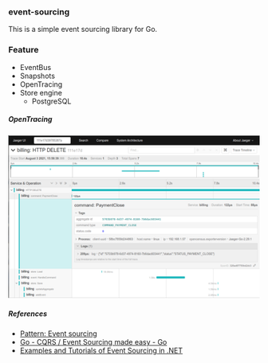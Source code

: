 ### event-sourcing

This is a simple event sourcing library for Go.

### Feature

- EventBus
- Snapshots
- OpenTracing
- Store engine
  - PostgreSQL

##### OpenTracing

![OpenTracing](./docs/opentracing.png)

##### References

+ [Pattern: Event sourcing](https://microservices.io/patterns/data/event-sourcing.html)
+ [Go - CQRS / Event Sourcing made easy - Go](https://github.com/mishudark/eventhus)
+ [Examples and Tutorials of Event Sourcing in .NET](https://github.com/oskardudycz/EventSourcing.NetCore)
